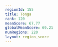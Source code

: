 ```yaml
---
regionId: 155
title: Tonga
rank: 120
meanScore: 67.77
globalMeanScore: 69.21
numRegions: 220
layout: region_score
---
```

